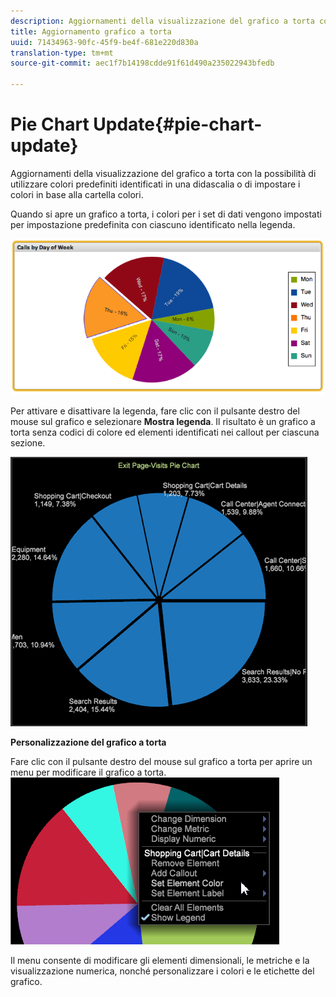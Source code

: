 ```yaml
---
description: Aggiornamenti della visualizzazione del grafico a torta con la possibilità di utilizzare colori predefiniti identificati in una didascalia o di impostare i colori in base alla cartella colori.
title: Aggiornamento grafico a torta
uuid: 71434963-90fc-45f9-be4f-681e220d830a
translation-type: tm+mt
source-git-commit: aec1f7b14198cdde91f61d490a235022943bfedb

---
```



# Pie Chart Update{#pie-chart-update}

Aggiornamenti della visualizzazione del grafico a torta con la possibilità di utilizzare colori predefiniti identificati in una didascalia o di impostare i colori in base alla cartella colori.

Quando si apre un grafico a torta, i colori per i set di dati vengono impostati per impostazione predefinita con ciascuno identificato nella legenda.

![](assets/pie_chart.png)

Per attivare e disattivare la legenda, fare clic con il pulsante destro del mouse sul grafico e selezionare **Mostra legenda**. Il risultato è un grafico a torta senza codici di colore ed elementi identificati nei callout per ciascuna sezione.

![](assets/pie_chart_no_legend.png)

**Personalizzazione del grafico a torta**

Fare clic con il pulsante destro del mouse sul grafico a torta per aprire un menu per modificare il grafico a torta. ![](assets/pie_chart_menu.png)

Il menu consente di modificare gli elementi dimensionali, le metriche e la visualizzazione numerica, nonché personalizzare i colori e le etichette del grafico.
